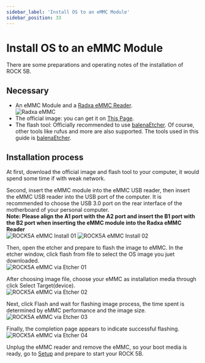 ```yaml
---
sidebar_label: 'Install OS to an eMMC Module'
sidebar_position: 33
---
```


# Install OS to an eMMC Module

There are some preparations and operating notes of the installation of ROCK 5B.

## Necessary

- An eMMC Module and a [Radxa eMMC Reader](../../../accessories/emmc_reader).  
![Radxa eMMC](/img/accessories/emmc_related_01.webp)  
- The official image: you can get it on [This Page](../downloads/official-images).  
- The flash tool: Officially recommended to use [balenaEtcher](https://etcher.balena.io). Of course, other tools like rufus and more are also supported. 
The tools used in this guide is [balenaEtcher](https://etcher.balena.io).

## Installation process

At first, download the official image and flash tool to your computer, it would spend some time if with weak network.  

Second, insert the eMMC module into the eMMC USB reader, then insert the eMMC USB reader into the USB port of the computer. 
It is recommended to choose the USB 3.0 port on the rear interface of the motherboard of your personal computer.  
**Note: Please align the A1 port with the A2 port and insert the B1 port with the B2 port when inserting the eMMC module into the Radxa eMMC Reader**  
![ROCK5A eMMC Install 01](/img/accessories/emmc-install1.webp)
![ROCK5A eMMC Install 02](/img/accessories/emmc-install2.webp)

Then, open the etcher and prepare to flash the image to eMMC. In the etcher window, click flash from file to select the OS image you juet downloaded.  
![ROCK5A eMMC via Etcher 01](/img/rock5a/rock5a-etcher-1.webp)  

After choosing image file, choose your eMMC as installation media through click Select Target(device).  
![ROCK5A eMMC via Etcher 02](/img/rock5a/rock5a-etcher-2.webp)  

Next, click Flash and wait for flashing image process, the time spent is determined by eMMC performance and the image size.  
![ROCK5A eMMC via Etcher 03](/img/rock5a/rock5a-etcher-3.webp)  

Finally, the completion page appears to indicate successful flashing.  
![ROCK5A eMMC via Etcher 04](/img/rock5a/rock5a-etcher-4.webp)


Unplug the eMMC reader and remove the eMMC, so your boot media is ready, go to [Setup](../getting-started/setup	) and prepare to start your ROCK 5B.
